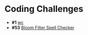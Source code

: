 # Coding Challenges

* **#1** [wc](https://codingchallenges.substack.com/p/coding-challenge-1)
* **#53** [Bloom Filter Spell Checker](https://codingchallenges.substack.com/p/coding-challenge-53-bloom-filter)

